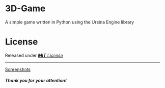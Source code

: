 # 3D-Game
A simple game written in Python using the Ursina Engine library

<!--# Screenshots-->
<!--![SCRSHT](screenshots/1.png)
![SCRSHT](screenshots/2.png)
![SCRSHT](screenshots/3.png)-->

<!--# Links
- https://www.ursinaengine.org/
- https://github.com/pokepetter/ursina1-->

# License

Released under [***MIT*** *License*](SCREENSHOTS.md)

---

[Screenshots](LICENSE)

#### ***Thank you for your attention!***

